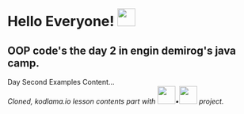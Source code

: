 
# Hello Everyone! <img src = "https://www.flaticon.com/svg/vstatic/svg/3158/3158988.svg?token=exp=1619371169~hmac=77cee6ba138aa435edb202561c9a128d" width= "36">

## OOP code's the day 2 in engin demirog's java camp.

Day Second Examples Content... <br>
<i>Cloned, kodlama.io lesson contents part with <img src = "https://www.flaticon.com/svg/vstatic/svg/2393/2393313.svg?token=exp=1619370929~hmac=cad6b90c3186219216c75543b1ab29bd" width = "36">•<img src = "https://www.flaticon.com/premium-icon/icons/svg/4248/4248245.svg" width="36"> project.</i>

